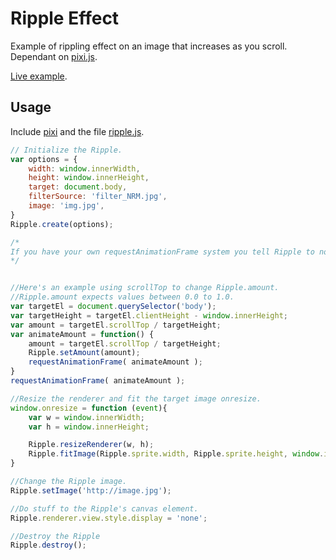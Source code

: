 # Ripple Effect
Example of rippling effect on an image that increases as you scroll. Dependant on [pixi.js](http://www.pixijs.com/).

[Live example](http://107.170.100.207:8021/ripple/).

## Usage
Include [pixi](https://cdnjs.com/libraries/pixi.js) and the file [ripple.js](js/ripple.js).
```javascript
// Initialize the Ripple.
var options = {
	width: window.innerWidth,
	height: window.innerHeight,
	target: document.body,
	filterSource: 'filter_NRM.jpg',
	image: 'img.jpg',
}
Ripple.create(options);

/*
If you have your own requestAnimationFrame system you tell Ripple to not animate itself by passing animateSelf: false into the create options and then call Ripple.renderer.render(Ripple.stage) within your animation loop.
*/


//Here's an example using scrollTop to change Ripple.amount.
//Ripple.amount expects values between 0.0 to 1.0.
var targetEl = document.querySelector('body');
var targetHeight = targetEl.clientHeight - window.innerHeight;
var amount = targetEl.scrollTop / targetHeight;
var animateAmount = function() {
	amount = targetEl.scrollTop / targetHeight;
	Ripple.setAmount(amount);
	requestAnimationFrame( animateAmount );
}
requestAnimationFrame( animateAmount );

//Resize the renderer and fit the target image onresize.
window.onresize = function (event){
	var w = window.innerWidth;
	var h = window.innerHeight;

	Ripple.resizeRenderer(w, h);
	Ripple.fitImage(Ripple.sprite.width, Ripple.sprite.height, window.innerWidth, window.innerHeight);
}

//Change the Ripple image.
Ripple.setImage('http://image.jpg');

//Do stuff to the Ripple's canvas element.
Ripple.renderer.view.style.display = 'none';

//Destroy the Ripple
Ripple.destroy();
```
